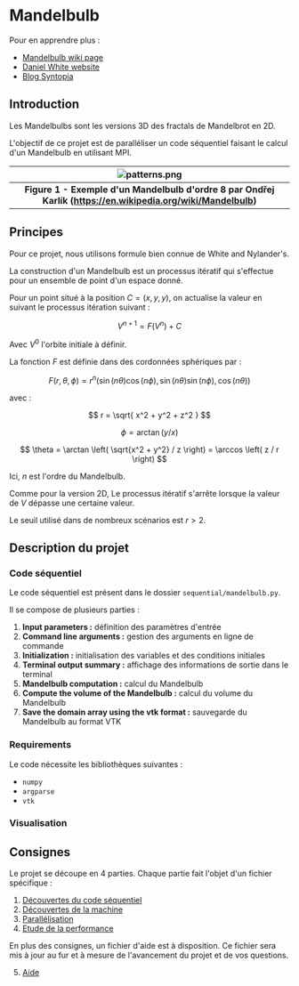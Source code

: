 # Mandelbulb

Pour en apprendre plus :
- [Mandelbulb wiki page](https://en.wikipedia.org/wiki/Mandelbulb)
- [Daniel White website](https://www.skytopia.com/project/fractal/2mandelbulb.html)
- [Blog Syntopia](http://blog.hvidtfeldts.net/index.php/2011/09/distance-estimated-3d-fractals-v-the-mandelbulb-different-de-approximations/)

## Introduction

Les Mandelbulbs sont les versions 3D des fractals de Mandelbrot en 2D.

L'objectif de ce projet est de paralléliser un code séquentiel faisant le calcul d'un Mandelbulb en utilisant MPI.

| ![patterns.png](https://upload.wikimedia.org/wikipedia/commons/thumb/a/a0/Power_8_mandelbulb_fractal_overview.jpg/1920px-Power_8_mandelbulb_fractal_overview.jpg) |
|:--:|
|<b>Figure 1 - Exemple d'un Mandelbulb d'ordre 8 par Ondřej Karlík (https://en.wikipedia.org/wiki/Mandelbulb)</b>|


## Principes

Pour ce projet, nous utilisons formule bien connue de White and Nylander's.

La construction d'un Mandelbulb est un processus itératif qui s'effectue pour un ensemble de point d'un espace donné.

Pour un point situé à la position $C = \left( x, y, y \right)$, on actualise la valeur en suivant le processus itération suivant :

$$
V^{n+1} = F\left( V^{n} \right) + C
$$

Avec $V^0$ l'orbite initiale à définir.

La fonction $F$ est définie dans des cordonnées sphériques par :

$$
F(r, \theta, \phi) = r^n \left( \sin{(n \theta)} \cos(n\phi), \sin (n \theta) \sin (n\phi), \cos(n \theta)  \right)
$$

avec :

$$
r = \sqrt{ x^2 + y^2 + z^2 }
$$

$$
\phi = \arctan \left( y / x \right)
$$

$$
\theta = \arctan \left(  \sqrt{x^2 + y^2}  / z \right) = \arccos \left( z / r \right)
$$

Ici, $n$ est l'ordre du Mandelbulb.

Comme pour la version 2D, Le processus itératif s'arrête lorsque la valeur de $V$ dépasse une certaine valeur.

Le seuil utilisé dans de nombreux scénarios est $r > 2$.

## Description du projet

### Code séquentiel

Le code séquentiel est présent dans le dossier `sequential/mandelbulb.py`.

Il se compose de plusieurs parties :

1) **Input parameters :** définition des paramètres d'entrée
2) **Command line arguments :** gestion des arguments en ligne de commande
3) **Initialization :** initialisation des variables et des conditions initiales
4) **Terminal output summary :** affichage des informations de sortie dans le terminal
5) **Mandelbulb computation :** calcul du Mandelbulb
6) **Compute the volume of the Mandelbulb :** calcul du volume du Mandelbulb
7) **Save the domain array using the vtk format :** sauvegarde du Mandelbulb au format VTK

### Requirements

Le code nécessite les bibliothèques suivantes :

- `numpy`
- `argparse`
- `vtk`

### Visualisation

## Consignes

Le projet se découpe en 4 parties. Chaque partie fait l'objet d'un fichier spécifique :

1. [Découvertes du code séquentiel](./1_sequential.md)
2. [Découvertes de la machine](./2_machine.md)
3. [Parallélisation](./3_mpi/md)
4. [Etude de la performance](./4_performance.md)

En plus des consignes, un fichier d'aide est à disposition. Ce fichier sera mis à jour au fur et à mesure de l'avancement du projet et de vos questions.

5. [Aide](./5_aide.md)